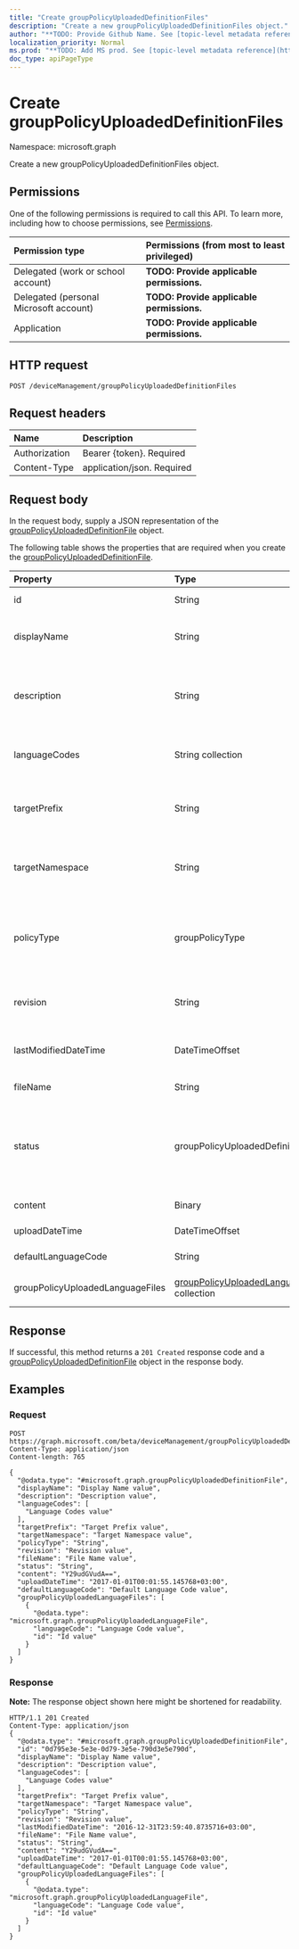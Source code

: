 ```yaml
---
title: "Create groupPolicyUploadedDefinitionFiles"
description: "Create a new groupPolicyUploadedDefinitionFiles object."
author: "**TODO: Provide Github Name. See [topic-level metadata reference](https://msgo.azurewebsites.net/add/document/guidelines/metadata.html#topic-level-metadata)**"
localization_priority: Normal
ms.prod: "**TODO: Add MS prod. See [topic-level metadata reference](https://msgo.azurewebsites.net/add/document/guidelines/metadata.html#topic-level-metadata)**"
doc_type: apiPageType
---
```


# Create groupPolicyUploadedDefinitionFiles

Namespace: microsoft.graph

Create a new groupPolicyUploadedDefinitionFiles object.

## Permissions
One of the following permissions is required to call this API. To learn more, including how to choose permissions, see [Permissions](/concepts/permissions-reference.md).

|Permission type|Permissions (from most to least privileged)|
|:---|:---|
|Delegated (work or school account)|**TODO: Provide applicable permissions.**|
|Delegated (personal Microsoft account)|**TODO: Provide applicable permissions.**|
|Application|**TODO: Provide applicable permissions.**|

## HTTP request
<!-- {
  "blockType": "ignored"
}
-->
``` http
POST /deviceManagement/groupPolicyUploadedDefinitionFiles
```

## Request headers
|Name|Description|
|:---|:---|
|Authorization|Bearer {token}. Required|
|Content-Type|application/json. Required|

## Request body
In the request body, supply a JSON representation of the [groupPolicyUploadedDefinitionFile](../resources/grouppolicyuploadeddefinitionfile.md) object.

The following table shows the properties that are required when you create the [groupPolicyUploadedDefinitionFile](../resources/grouppolicyuploadeddefinitionfile.md).

|Property|Type|Description|
|:---|:---|:---|
|id|String|**TODO: Add Description** Inherited from [entity](../resources/entity.md)|
|displayName|String|The localized friendly name of the ADMX file. Inherited from [groupPolicyDefinitionFile](../resources/grouppolicydefinitionfile.md)|
|description|String|The localized description of the policy settings in the ADMX file. The default value is empty. Inherited from [groupPolicyDefinitionFile](../resources/grouppolicydefinitionfile.md)|
|languageCodes|String collection|The supported language codes for the ADMX file. Inherited from [groupPolicyDefinitionFile](../resources/grouppolicydefinitionfile.md)|
|targetPrefix|String|Specifies the logical name that refers to the namespace within the ADMX file. Inherited from [groupPolicyDefinitionFile](../resources/grouppolicydefinitionfile.md)|
|targetNamespace|String|Specifies the URI used to identify the namespace within the ADMX file. Inherited from [groupPolicyDefinitionFile](../resources/grouppolicydefinitionfile.md)|
|policyType|groupPolicyType|Specifies the type of group policy. Inherited from [groupPolicyDefinitionFile](../resources/grouppolicydefinitionfile.md). Possible values are: `admxBacked`, `admxIngested`.|
|revision|String|The revision version associated with the file. Inherited from [groupPolicyDefinitionFile](../resources/grouppolicydefinitionfile.md)|
|lastModifiedDateTime|DateTimeOffset|The date and time the entity was last modified. Inherited from [groupPolicyDefinitionFile](../resources/grouppolicydefinitionfile.md)|
|fileName|String|The file name of the uploaded ADML file.|
|status|groupPolicyUploadedDefinitionFileStatus|The upload status of the uploaded ADMX file. Possible values are: `none`, `uploadInProgress`, `available`, `assigned`, `removalInProgress`, `uploadFailed`, `removalFailed`.|
|content|Binary|The contents of the uploaded ADMX file.|
|uploadDateTime|DateTimeOffset|The uploaded time of the uploaded ADMX file.|
|defaultLanguageCode|String|The default language of the uploaded ADMX file.|
|groupPolicyUploadedLanguageFiles|[groupPolicyUploadedLanguageFile](../resources/grouppolicyuploadedlanguagefile.md) collection|The list of ADML files associated with the uploaded ADMX file.|



## Response
If successful, this method returns a `201 Created` response code and a [groupPolicyUploadedDefinitionFile](../resources/grouppolicyuploadeddefinitionfile.md) object in the response body.

## Examples

### Request
<!-- {
  "blockType": "request",
  "name": "create_grouppolicyuploadeddefinitionfile_from_"
}
-->
``` http
POST https://graph.microsoft.com/beta/deviceManagement/groupPolicyUploadedDefinitionFiles
Content-Type: application/json
Content-length: 765

{
  "@odata.type": "#microsoft.graph.groupPolicyUploadedDefinitionFile",
  "displayName": "Display Name value",
  "description": "Description value",
  "languageCodes": [
    "Language Codes value"
  ],
  "targetPrefix": "Target Prefix value",
  "targetNamespace": "Target Namespace value",
  "policyType": "String",
  "revision": "Revision value",
  "fileName": "File Name value",
  "status": "String",
  "content": "Y29udGVudA==",
  "uploadDateTime": "2017-01-01T00:01:55.145768+03:00",
  "defaultLanguageCode": "Default Language Code value",
  "groupPolicyUploadedLanguageFiles": [
    {
      "@odata.type": "microsoft.graph.groupPolicyUploadedLanguageFile",
      "languageCode": "Language Code value",
      "id": "Id value"
    }
  ]
}
```

### Response
**Note:** The response object shown here might be shortened for readability.
<!-- {
  "blockType": "response",
  "truncated": true,
  "@odata.type": "microsoft.graph.grouppolicyuploadeddefinitionfile"
}
-->
``` http
HTTP/1.1 201 Created
Content-Type: application/json
{
  "@odata.type": "#microsoft.graph.groupPolicyUploadedDefinitionFile",
  "id": "0d795e3e-5e3e-0d79-3e5e-790d3e5e790d",
  "displayName": "Display Name value",
  "description": "Description value",
  "languageCodes": [
    "Language Codes value"
  ],
  "targetPrefix": "Target Prefix value",
  "targetNamespace": "Target Namespace value",
  "policyType": "String",
  "revision": "Revision value",
  "lastModifiedDateTime": "2016-12-31T23:59:40.8735716+03:00",
  "fileName": "File Name value",
  "status": "String",
  "content": "Y29udGVudA==",
  "uploadDateTime": "2017-01-01T00:01:55.145768+03:00",
  "defaultLanguageCode": "Default Language Code value",
  "groupPolicyUploadedLanguageFiles": [
    {
      "@odata.type": "microsoft.graph.groupPolicyUploadedLanguageFile",
      "languageCode": "Language Code value",
      "id": "Id value"
    }
  ]
}
```

